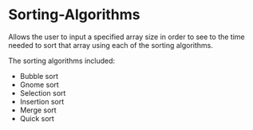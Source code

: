 # Sorting-Algorithms

Allows the user to input a specified array size in order to 
see to the time needed to sort that array using each of the sorting algorithms.

The sorting algorithms included:  
- Bubble sort   
- Gnome sort   
- Selection sort  
- Insertion sort  
- Merge sort  
- Quick sort  